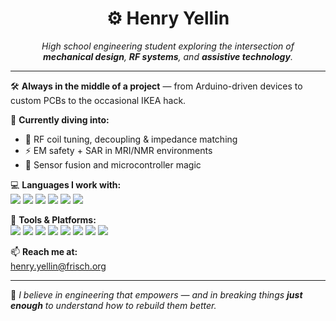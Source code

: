 <h1 align="center">⚙️ Henry Yellin</h1>

<p align="center">
  <em>High school engineering student exploring the intersection of<br>
  <strong>mechanical design</strong>, <strong>RF systems</strong>, and <strong>assistive technology</strong>.</em>
</p>

---

🛠️ <strong>Always in the middle of a project</strong> — from Arduino-driven devices to custom PCBs to the occasional IKEA hack.

🚀 <strong>Currently diving into:</strong>
- 🔄 RF coil tuning, decoupling & impedance matching
- ⚡ EM safety + SAR in MRI/NMR environments
- 🧠 Sensor fusion and microcontroller magic

💻 <strong>Languages I work with:</strong>  
<span align="center">
  <img src="https://img.shields.io/badge/C++-00599C?style=flat&logo=c%2b%2b&logoColor=white"/>
  <img src="https://img.shields.io/badge/Python-3670A0?style=flat&logo=python&logoColor=white"/>
  <img src="https://img.shields.io/badge/Java-007396?style=flat&logo=java&logoColor=white"/>
  <img src="https://img.shields.io/badge/C-000000?style=flat&logo=c&logoColor=white"/>
  <img src="https://img.shields.io/badge/HTML5-E34F26?style=flat&logo=html5&logoColor=white"/>
  <img src="https://img.shields.io/badge/JavaScript-F7DF1E?style=flat&logo=javascript&logoColor=black"/>
</span>

🔧 <strong>Tools & Platforms:</strong>  
<span align="center">
  <img src="https://img.shields.io/badge/KiCad-314CB0?style=flat&logo=kicad&logoColor=white"/>
  <img src="https://img.shields.io/badge/PCB%20Milling-228B22?style=flat"/>
  <img src="https://img.shields.io/badge/Arduino-00979D?style=flat&logo=arduino&logoColor=white"/>
  <img src="https://img.shields.io/badge/Fusion360-1793D1?style=flat&logo=autodesk&logoColor=white"/>
  <img src="https://img.shields.io/badge/Onshape-0175C2?style=flat&logo=onshape&logoColor=white"/>
  <img src="https://img.shields.io/badge/SolidWorks-0072C6?style=flat&logo=solidworks&logoColor=white"/>
  <img src="https://img.shields.io/badge/Tableau-E97627?style=flat&logo=tableau&logoColor=white"/>
  <img src="https://img.shields.io/badge/VS%20Code-007ACC?style=flat&logo=visual-studio-code&logoColor=white"/>
</span>

📫 <strong>Reach me at:</strong>  
<a href="mailto:henry.yellin@frisch.org">henry.yellin@frisch.org</a>

---

🧩 <em>I believe in engineering that empowers — and in breaking things <strong>just enough</strong> to understand how to rebuild them better.</em>
